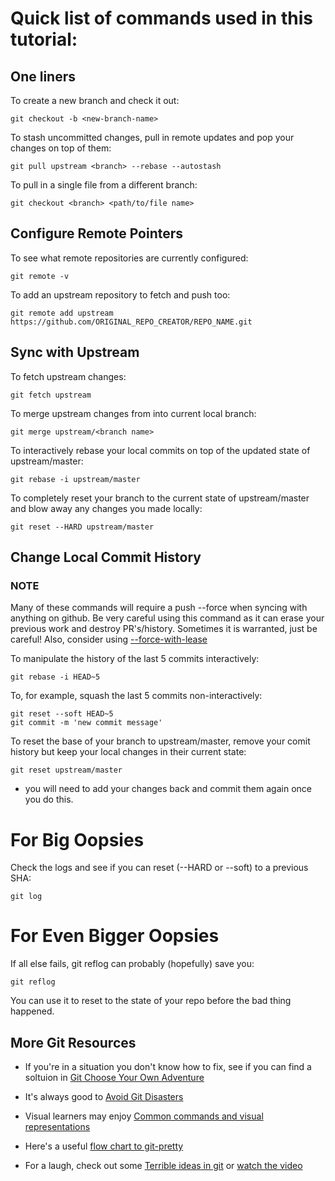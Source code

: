 # Quick list of commands used in this tutorial:

## One liners

To create a new branch and check it out:

```
git checkout -b <new-branch-name>
```

To stash uncommitted changes, pull in remote updates and pop your changes on
top of them:

```
git pull upstream <branch> --rebase --autostash
```

To pull in a single file from a different branch:

```
git checkout <branch> <path/to/file name>
```

## Configure Remote Pointers

To see what remote repositories are currently configured:

```
git remote -v
```

To add an upstream repository to fetch and push too:

```
git remote add upstream https://github.com/ORIGINAL_REPO_CREATOR/REPO_NAME.git
```
## Sync with Upstream

To fetch upstream changes:

```
git fetch upstream
```

To merge upstream changes from <branch name> into current local branch:

```
git merge upstream/<branch name>
```

To interactively rebase your local commits on top of the updated state of upstream/master:

```
git rebase -i upstream/master
```

To completely reset your branch to the current state of upstream/master and blow away any changes you made locally:

```
git reset --HARD upstream/master
```

## Change Local Commit History

### NOTE

Many of these commands will require a push --force when syncing with anything
on github. Be very careful using this command as it can erase your previous
work and destroy PR's/history.  Sometimes it is warranted, just be careful!
Also, consider using
[--force-with-lease](https://developer.atlassian.com/blog/2015/04/force-with-lease/)


To manipulate the history of the last 5 commits interactively:

```
git rebase -i HEAD~5
```
To, for example, squash the last 5 commits non-interactively:

```
git reset --soft HEAD~5
git commit -m 'new commit message'
```

To reset the base of your branch to upstream/master, remove your comit history but keep your local changes in their current state:

```
git reset upstream/master
```
* you will need to add your changes back and commit them again once you do this.

# For Big Oopsies

Check the logs and see if you can reset (--HARD or --soft) to a previous SHA:

```
git log
```

# For Even Bigger Oopsies

If all else fails, git reflog can probably (hopefully) save you:

```
git reflog
```

You can use it to reset to the state of your repo before the bad thing
happened.


## More Git Resources

- If you're in a situation you don't know how to fix, see if you can find a
soltuion in [Git Choose Your Own Adventure](https://sethrobertson.github.io/GitFixUm/fixup.html)


- It's always good to [Avoid Git Disasters](https://randyfay.com/content/avoiding-git-disasters-gory-story)

- Visual learners may enjoy [Common commands and visual representations](https://marklodato.github.io/visual-git-guide/index-en.html)

- Here's a useful [flow chart to git-pretty](https://www.dev-metal.com/made-mess-git-heres-flowchart-guideline-fix/)

- For a laugh, check out some [Terrible ideas in git](https://www.linuxjournal.com/content/terrible-ideas-git) or
[watch the video](https://www.youtube.com/watch?v=Ya5ZSNGl3G4)


